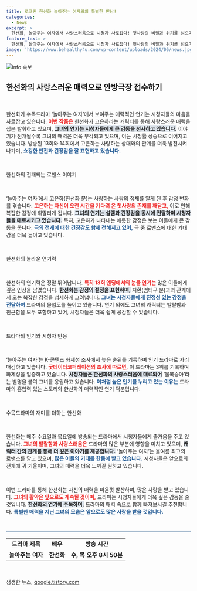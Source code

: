 ```yaml
---
title: 로코퀸 한선화 놀아주는 여자와의 특별한 만남!
categories:
  - News
excerpt: >
  한선화, 놀아주는 여자에서 사랑스러움으로 시청자 사로잡다! 첫사랑의 비밀과 위기를 넘으며 로맨스를 그리는 그녀의 눈물 연기가 감동을 선사하며, 드라마는 화제의 중심에! 매주 수, 목요일 방송.
feature_text: >
  한선화, 놀아주는 여자에서 사랑스러움으로 시청자 사로잡다! 첫사랑의 비밀과 위기를 넘으며 로맨스를 그리는 그녀의 눈물 연기가 감동을 선사하며, 드라마는 화제의 중심에! 매주 수, 목요일 방송.
image: 'https://www.behealthy4u.com/wp-content/uploads/2024/06/news.jpg'
---
```


<p><img src="https://www.behealthy4u.com/wp-content/uploads/2024/06/news.jpg" alt="info 속보" /></p>

<h2 data-ke-size="size26">한선화의 사랑스러운 매력으로 안방극장 접수하기</h2>

<p data-ke-size="size16">&nbsp;</p>

<p>한선화가 수목드라마 ‘놀아주는 여자’에서 보여주는 매력적인 연기는 시청자들의 마음을 사로잡고 있습니다. <b><span style="color: #ee2323;">이번 작품은</span></b> 한선화가 고은하라는 캐릭터를 통해 사랑스러운 매력을 십분 발휘하고 있으며, <b><span style="background-color: #21538527;">그녀의 연기는 시청자들에게 큰 감동을 선사하고 있습니다.</span></b> 이야기가 전개될수록 그녀의 매력은 더욱 부각되고 있으며, 이는 시청률 상승으로 이어지고 있습니다. 방송된 13회와 14회에서 고은하는 사랑하는 상대와의 관계를 더욱 발전시켜 나가며, <b><span style="color: #1a5490;">쇼킹한 반전과 긴장감을 잘 표현하고 있습니다.</span></b></p>

<p data-ke-size="size16">&nbsp;</p>

<p>한선화의 전개되는 로맨스 이야기</p>

<p data-ke-size="size16">&nbsp;</p>

<p>‘놀아주는 여자’에서 고은하(한선화 분)는 사랑하는 사람의 정체를 알게 된 후 감정 변화를 겪습니다. <b><span style="color: #ee2323;">고은하는 자신이 오랜 시간을 기다려 온 첫사랑의 존재를 깨닫고,</span></b> 이로 인해 복잡한 감정에 휘말리게 됩니다. <b><span style="background-color: #21538527;">그녀의 연기는 설렘과 긴장감을 동시에 전달하며 시청자들을 매료시키고 있습니다.</span></b> 특히, 고은하가 나타내는 애틋한 감정은 보는 이들에게 큰 감동을 줍니다. <b><span style="color: #1a5490;">극의 전개에 대한 긴장감도 함께 전해지고 있어,</span></b> 극 중 로맨스에 대한 기대감을 더욱 높이고 있습니다.</p>

<p data-ke-size="size16">&nbsp;</p>

<p>한선화의 놀라운 연기력</p>

<p data-ke-size="size16">&nbsp;</p>

<p>한선화의 연기력은 정말 뛰어납니다. <b><span style="color: #ee2323;">특히 13회 엔딩에서의 눈물 연기는</span></b> 많은 이들에게 깊은 인상을 남겼습니다. <b><span style="background-color: #21538527;">한선화는 감정의 절정을 표현하며,</span></b> 지환(엄태구 분)과의 관계에서 오는 복잡한 감정을 섬세하게 그려냅니다. <b><span style="color: #1a5490;">그녀는 시청자들에게 진정성 있는 감정을 전달하며</span></b> 드라마의 몰입도를 높이고 있습니다. 연기 외에도 그녀의 캐릭터는 발랄함과 친근함을 모두 포함하고 있어, 시청자들은 더욱 쉽게 공감할 수 있습니다.</p>

<p data-ke-size="size16">&nbsp;</p>

<p>드라마의 인기와 시청자 반응 </p>

<p data-ke-size="size16">&nbsp;</p>

<p>‘놀아주는 여자’는 K-콘텐츠 화제성 조사에서 높은 순위를 기록하며 인기 드라마로 자리매김하고 있습니다. <b><span style="color: #ee2323;">굿데이터코퍼레이션의 조사에 따르면,</span></b> 이 드라마는 3위를 기록하며 화제성을 입증하고 있습니다. <b><span style="background-color: #21538527;">시청자들은 한선화의 사랑스러움에 매료되어</span></b> ‘물복숭아’라는 별명을 붙여 그녀를 응원하고 있습니다. <b><span style="color: #1a5490;">이처럼 높은 인기를 누리고 있는 이유는</span></b> 드라마의 흡입력 있는 스토리와 한선화의 매력적인 연기 덕분입니다.</p>

<p data-ke-size="size16">&nbsp;</p>

<p>수목드라마의 재미를 더하는 한선화</p>

<p data-ke-size="size16">&nbsp;</p>

<p>한선화는 매주 수요일과 목요일에 방송되는 드라마에서 시청자들에게 즐거움을 주고 있습니다. <b><span style="color: #ee2323;">그녀의 발랄함과 사랑스러움은</span></b> 드라마의 많은 부분에 영향을 미치고 있으며, <b><span style="background-color: #21538527;">캐릭터 간의 관계를 통해 더 깊은 이야기를 제공합니다.</span></b> ‘놀아주는 여자’는 올여름 최고의 로맨스를 담고 있으며, <b><span style="color: #1a5490;">많은 이들의 기대를 한몸에 받고 있습니다.</span></b> 시청자들은 앞으로의 전개에 귀 기울이며, 그녀의 매력을 더욱 느끼길 원하고 있습니다.</p>

<p data-ke-size="size16">&nbsp;</p>

<p>이번 드라마를 통해 한선화는 자신의 매력을 마음껏 발산하며, 많은 사랑을 받고 있습니다. <b><span style="color: #ee2323;">그녀의 활약은 앞으로도 계속될 것이며,</span></b> 드라마는 시청자들에게 더욱 깊은 감동을 줄 것입니다. <b><span style="background-color: #21538527;">한선화의 연기에 주목하며,</span></b> 드라마의 매력 속으로 함께 빠져보시길 추천합니다. <b><span style="color: #1a5490;">특별한 매력을 지닌 그녀의 모습은 앞으로도 많은 사랑을 받을 것입니다.</span></b></p>

<p data-ke-size="size16">&nbsp;</p>

<hr style="height: 2px; background-color:#215385; border:none;" />

<table style="width: 100%;">
    <tr>
        <td style="text-align: center; height: 17px;"><b>드라마 제목</b></td>
        <td style="text-align: center; height: 17px;"><b>배우</b></td>
        <td style="text-align: center; height: 17px;"><b>방송 시간</b></td>
    </tr>
    <tr>
        <td style="text-align: center; height: 17px;"><b>놀아주는 여자</b></td>
        <td style="text-align: center; height: 17px;"><b>한선화</b></td>
        <td style="text-align: center; height: 17px;"><b>수, 목 오후 8시 50분</b></td>
    </tr>
</table>

<p data-ke-size="size16">&nbsp;</p>
생생한 뉴스, <a href="https://qoogle.tistory.com" rel="dofollow">qoogle.tistory.com</a>


